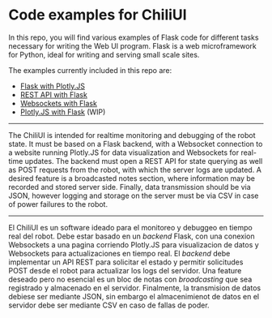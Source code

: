 # Code examples for ChiliUI

In this repo, you will find various examples of Flask code for different tasks necessary for writing the Web UI program. Flask is a web microframework for Python, ideal for writing and serving small scale sites.

The examples currently included in this repo are:
* [Flask with Plotly.JS](https://github.com/frc6955/ChiliUI_Tutorial/tree/master/flask_plotly_example)
* [REST API with Flask](https://github.com/frc6955/ChiliUI_Tutorial/tree/master/flask_rest-api_example)
* [Websockets with Flask](https://github.com/frc6955/ChiliUI_Tutorial/tree/master/flask_sockets_example)
* [Plotly.JS with Flask]() (WIP)
---

The ChiliUI is intended for realtime monitoring and debugging of the robot state. It must be based on a Flask backend, with a Websocket connection to a website running Plotly.JS for data visualization and Websockets for real-time updates. The backend must open a REST API for state querying as well as POST requests from the robot, with which the server logs are updated. A desired feature is a broadcasted notes section, where information may be recorded and stored server side. Finally, data transmission should be via JSON, however logging and storage on the server must be via CSV in case of power failures to the robot.

---

El ChiliUI es un software ideado para el monitoreo y debuggeo en tiempo real del robot. Debe estar basado en un *backend* Flask, con una conexion Websockets a una pagina corriendo Plotly.JS para visualizacion de datos y Websockets para actualizaciones en tiempo real. El *backend* debe implementar un API REST para solicitar el estado y permitir solicitudes POST desde el robot para actualizar los logs del servidor. Una feature deseado pero no esencial es un bloc de notas con *broadcasting* que sea registrado y almacenado en el servidor. Finalmente, la transmision de datos debiese ser mediante JSON, sin embargo el almacenimienot de datos en el servidor debe ser mediante CSV en caso de fallas de poder.